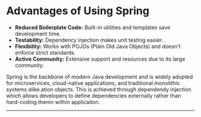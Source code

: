 # Advantages of Using Spring

- **Reduced Boilerplate Code:** Built-in utilities and templates save development time.
- **Testability:** Dependency injection makes unit testing easier.
- **Flexibility:** Works with POJOs (Plain Old Java Objects) and doesn’t enforce strict standards.
- **Active Community:** Extensive support and resources due to its large community.

Spring is the backbone of modern Java development and is widely adopted for microservices, cloud-native applications, and traditional monolithic systems alike.ation objects. This is achieved through dependendy injection which allows developers to define dependencies externally rather than hard-coding themn within applicaiton.


---
